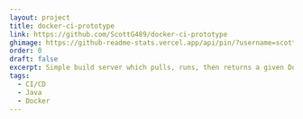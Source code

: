 ```yaml
---
layout: project
title: docker-ci-prototype
link: https://github.com/ScottG489/docker-ci-prototype
ghimage: https://github-readme-stats.vercel.app/api/pin/?username=scottg489&repo=docker-ci-prototype&show_owner=true
order: 0
draft: false
excerpt: Simple build server which pulls, runs, then returns a given Docker image's output.
tags:
  - CI/CD
  - Java
  - Docker
---
```

